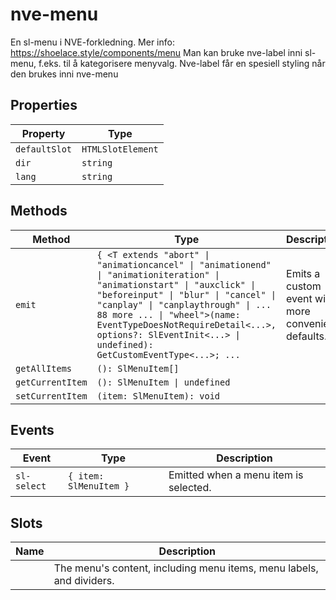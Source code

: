 # nve-menu

En sl-menu i NVE-forkledning.
Mer info: https://shoelace.style/components/menu
Man kan bruke nve-label inni sl-menu, f.eks. til å kategorisere menyvalg.
Nve-label får en spesiell styling når den brukes inni nve-menu

## Properties

| Property      | Type              |
|---------------|-------------------|
| `defaultSlot` | `HTMLSlotElement` |
| `dir`         | `string`          |
| `lang`        | `string`          |

## Methods

| Method           | Type                                             | Description                                      |
|------------------|--------------------------------------------------|--------------------------------------------------|
| `emit`           | `{ <T extends "abort" \| "animationcancel" \| "animationend" \| "animationiteration" \| "animationstart" \| "auxclick" \| "beforeinput" \| "blur" \| "cancel" \| "canplay" \| "canplaythrough" \| ... 88 more ... \| "wheel">(name: EventTypeDoesNotRequireDetail<...>, options?: SlEventInit<...> \| undefined): GetCustomEventType<...>; ...` | Emits a custom event with more convenient defaults. |
| `getAllItems`    | `(): SlMenuItem[]`                               |                                                  |
| `getCurrentItem` | `(): SlMenuItem \| undefined`                    |                                                  |
| `setCurrentItem` | `(item: SlMenuItem): void`                       |                                                  |

## Events

| Event       | Type                   | Description                           |
|-------------|------------------------|---------------------------------------|
| `sl-select` | `{ item: SlMenuItem }` | Emitted when a menu item is selected. |

## Slots

| Name | Description                                      |
|------|--------------------------------------------------|
|      | The menu's content, including menu items, menu labels, and dividers. |
